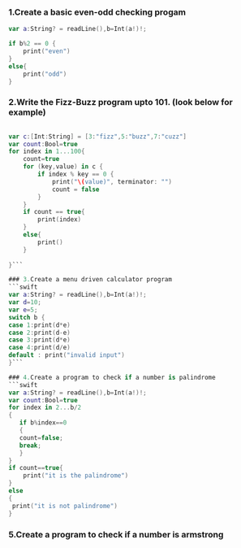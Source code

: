 ### 1.Create a basic even-odd checking progam
```swift
var a:String? = readLine(),b=Int(a!)!;

if b%2 == 0 {
    print("even")
}
else{
    print("odd")
}
```
### 2.Write the Fizz-Buzz program upto 101. (look below for example)
```swift

var c:[Int:String] = [3:"fizz",5:"buzz",7:"cuzz"]
var count:Bool=true
for index in 1...100{
    count=true
    for (key,value) in c {
        if index % key == 0 {
            print("\(value)", terminator: "")
            count = false
        }
    }
    if count == true{
        print(index)
    }
    else{
        print()
    }
    
}```

### 3.Create a menu driven calculator program
```swift
var a:String? = readLine(),b=Int(a!)!;
var d=10;
var e=5;
switch b {
case 1:print(d*e)
case 2:print(d-e)
case 3:print(d*e)
case 4:print(d/e)
default : print("invalid input")
}```

### 4.Create a program to check if a number is palindrome
```swift
var a:String? = readLine(),b=Int(a!)!;
var count:Bool=true
for index in 2...b/2
{
   if b%index==0
   {
   count=false;
   break;
   }
}
if count==true{
	print("it is the palindrome")
}
else
{
 print("it is not palindrome")
}
```
### 5.Create a program to check if a number is armstrong
```swift

```